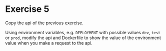 # Exercise 5

Copy the api of the previous exercise.

Using environment variables, e.g. `DEPLOYMENT` with possible values `dev`, `test` or `prod`, modify the api and Dockerfile to show the value of the environment value when you make a request to the api.
